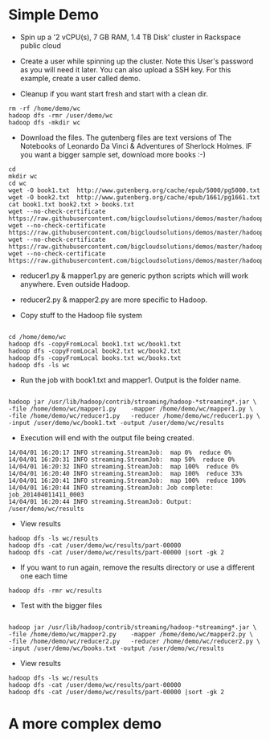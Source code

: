 
Simple Demo
========

 * Spin up a '2 vCPU(s), 7 GB RAM, 1.4 TB Disk' cluster in Rackspace public cloud

 * Create a user while spinning up the cluster. Note this User's password as you will need it later. You can also upload a SSH key. For this example, create a user called demo.


 * Cleanup if you want start fresh and start with a clean dir. 
```
rm -rf /home/demo/wc
hadoop dfs -rmr /user/demo/wc
hadoop dfs -mkdir wc

```


 * Download the files. The gutenberg files are text versions of The Notebooks of Leonardo Da Vinci
& Adventures of Sherlock Holmes. IF you want a bigger sample set, download more books :-)
```
cd
mkdir wc
cd wc
wget -O book1.txt  http://www.gutenberg.org/cache/epub/5000/pg5000.txt
wget -O book2.txt  http://www.gutenberg.org/cache/epub/1661/pg1661.txt
cat book1.txt book2.txt > books.txt
wget --no-check-certificate https://raw.githubusercontent.com/bigcloudsolutions/demos/master/hadoop/reducer1.py
wget --no-check-certificate https://raw.githubusercontent.com/bigcloudsolutions/demos/master/hadoop/mapper1.py
wget --no-check-certificate https://raw.githubusercontent.com/bigcloudsolutions/demos/master/hadoop/reducer2.py
wget --no-check-certificate https://raw.githubusercontent.com/bigcloudsolutions/demos/master/hadoop/mapper2.py

```

 * reducer1.py & mapper1.py are generic python scripts which will work anywhere. Even outside Hadoop.

 * reducer2.py & mapper2.py are more specific to Hadoop.


 * Copy stuff to the Hadoop file system
``` 

cd /home/demo/wc
hadoop dfs -copyFromLocal book1.txt wc/book1.txt 
hadoop dfs -copyFromLocal book2.txt wc/book2.txt
hadoop dfs -copyFromLocal books.txt wc/books.txt 
hadoop dfs -ls wc

```

 * Run the job with book1.txt and mapper1. Output is the folder name.

```

hadoop jar /usr/lib/hadoop/contrib/streaming/hadoop-*streaming*.jar \
-file /home/demo/wc/mapper1.py    -mapper /home/demo/wc/mapper1.py \
-file /home/demo/wc/reducer1.py   -reducer /home/demo/wc/reducer1.py \
-input /user/demo/wc/book1.txt -output /user/demo/wc/results

```

 * Execution will end with the output file being created.
```
14/04/01 16:20:17 INFO streaming.StreamJob:  map 0%  reduce 0%
14/04/01 16:20:31 INFO streaming.StreamJob:  map 50%  reduce 0%
14/04/01 16:20:32 INFO streaming.StreamJob:  map 100%  reduce 0%
14/04/01 16:20:40 INFO streaming.StreamJob:  map 100%  reduce 33%
14/04/01 16:20:41 INFO streaming.StreamJob:  map 100%  reduce 100%
14/04/01 16:20:44 INFO streaming.StreamJob: Job complete: job_201404011411_0003
14/04/01 16:20:44 INFO streaming.StreamJob: Output: /user/demo/wc/results
```
 * View results
```
hadoop dfs -ls wc/results
hadoop dfs -cat /user/demo/wc/results/part-00000
hadoop dfs -cat /user/demo/wc/results/part-00000 |sort -gk 2
```

 * If you want to run again, remove the results directory or use a different one each time
``` 
hadoop dfs -rmr wc/results
```

 * Test with the bigger files
```

hadoop jar /usr/lib/hadoop/contrib/streaming/hadoop-*streaming*.jar \
-file /home/demo/wc/mapper2.py    -mapper /home/demo/wc/mapper2.py \
-file /home/demo/wc/reducer2.py   -reducer /home/demo/wc/reducer2.py \
-input /user/demo/wc/books.txt -output /user/demo/wc/results

```

 * View results
```
hadoop dfs -ls wc/results
hadoop dfs -cat /user/demo/wc/results/part-00000
hadoop dfs -cat /user/demo/wc/results/part-00000 |sort -gk 2
```

A more complex demo
========
